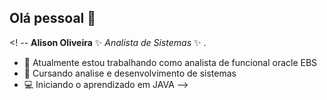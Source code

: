 ## Olá pessoal 👋
<! --
**Alison Oliveira** ✨ _Analista_ _de_ _Sistemas_ ✨ .

- 🔭 Atualmente estou trabalhando como analista de funcional oracle EBS
- :blue_book:  Cursando analise e desenvolvimento de sistemas
- :computer: Iniciando o aprendizado em JAVA
-->
